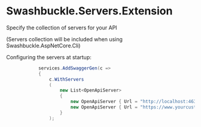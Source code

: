 # Swashbuckle.Servers.Extension
Specify the collection of servers for your API

(Servers collection will be included when using Swashbuckle.AspNetCore.Cli)

Configuring the servers at startup:

```csharp
            services.AddSwaggerGen(c =>
            {
                c.WithServers
                (
                    new List<OpenApiServer>
                    {
                        new OpenApiServer { Url = "http://localhost:46322" },
                        new OpenApiServer { Url = "https://www.yourcustomdomain.com" }
                    }
                );
```
